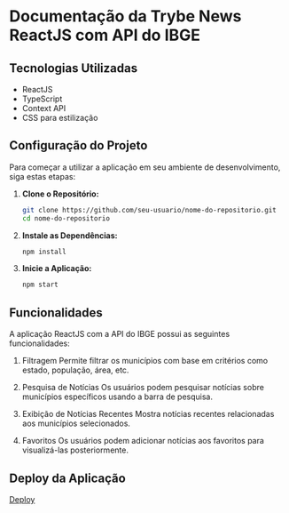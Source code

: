 # Documentação da Trybe News ReactJS com API do IBGE

## Tecnologias Utilizadas

- ReactJS
- TypeScript
- Context API
- CSS para estilização

## Configuração do Projeto

Para começar a utilizar a aplicação em seu ambiente de desenvolvimento, siga estas etapas:

1. **Clone o Repositório:**

   ```bash
   git clone https://github.com/seu-usuario/nome-do-repositorio.git
   cd nome-do-repositorio
   
2. **Instale as Dependências:**

   ```bash
   npm install

3. **Inicie a Aplicação:**

    ```bash
   npm start
    
## Funcionalidades

A aplicação ReactJS com a API do IBGE possui as seguintes funcionalidades:

1. Filtragem
Permite filtrar os municípios com base em critérios como estado, população, área, etc.

2. Pesquisa de Notícias
Os usuários podem pesquisar notícias sobre municípios específicos usando a barra de pesquisa.

3. Exibição de Notícias Recentes
Mostra notícias recentes relacionadas aos municípios selecionados.

4. Favoritos
Os usuários podem adicionar notícias aos favoritos para visualizá-las posteriormente.

## Deploy da Aplicação

[Deploy](https://portal-de-noticias-git-main-brunasilvaraujo.vercel.app/)

